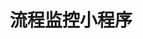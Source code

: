 ---
title: "流程监控小程序"
description: "监控和跟踪平台内的业务流程和工作流活动"
weight: 40
tags:
- applets
- process-monitoring
- workflow
- business-processes
---